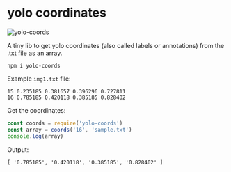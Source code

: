 # yolo coordinates

![yolo-coords](https://github.com/epomatti/yolo-coords/workflows/yolo-coords/badge.svg)

A tiny lib to get yolo coordinates (also called labels or annotations) from the .txt file as an array.

```
npm i yolo-coords
```

Example `img1.txt` file:

```
15 0.235185 0.381657 0.396296 0.727811
16 0.785185 0.420118 0.385185 0.828402
```

Get the coordinates:

```js
const coords = require('yolo-coords')
const array = coords('16', 'sample.txt')
console.log(array)
```

Output:

```
[ '0.785185', '0.420118', '0.385185', '0.828402' ]
```
